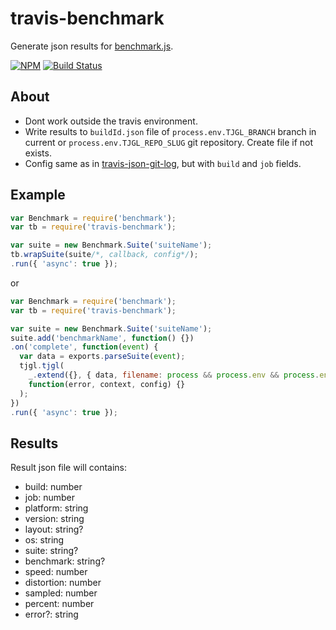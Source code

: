 # travis-benchmark

Generate json results for [benchmark.js](https://github.com/bestiejs/benchmark.js).

[![NPM](https://img.shields.io/npm/v/travis-benchmark.svg)](https://www.npmjs.com/package/travis-benchmark)
[![Build Status](https://travis-ci.org/evolvator/travis-benchmark.svg?branch=master)](https://travis-ci.org/evolvator/travis-benchmark)

## About

- Dont work outside the travis environment.
- Write results to `buildId.json` file of `process.env.TJGL_BRANCH` branch in current or `process.env.TJGL_REPO_SLUG` git repository. Create file if not exists. 
- Config same as in [travis-json-git-log](https://github.com/evolvator/travis-json-git-log), but with `build` and `job` fields.

## Example

```js
var Benchmark = require('benchmark');
var tb = require('travis-benchmark');

var suite = new Benchmark.Suite('suiteName');
tb.wrapSuite(suite/*, callback, config*/);
.run({ 'async': true });
```

or

```js
var Benchmark = require('benchmark');
var tb = require('travis-benchmark');

var suite = new Benchmark.Suite('suiteName');
suite.add('benchmarkName', function() {})
.on('complete', function(event) {
  var data = exports.parseSuite(event);
  tjgl.tjgl(
    _.extend({}, { data, filename: process && process.env && process.env.TRAVIS_BUILD_ID }, config),
    function(error, context, config) {}
  );
})
.run({ 'async': true });
```

## Results

Result json file will contains:

- build: number
- job: number
- platform: string
- version: string
- layout: string?
- os: string
- suite: string?
- benchmark: string?
- speed: number
- distortion: number
- sampled: number
- percent: number
- error?: string
